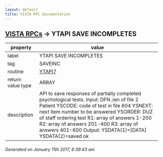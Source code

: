 ```yaml
---
layout: default
title: VISTA RPC documentation
---
```




## [VISTA RPCs](TableOfContent.md) &#8594; YTAPI SAVE INCOMPLETES 

 property | value 
--- | --- 
 label | YTAPI SAVE INCOMPLETES
 tag | SAVEINC
 routine | [YTAPI7](http://code.osehra.org/dox/Routine_YTAPI7_source.html)
 return value type | ARRAY
 description | API to save responses of partially completed psychological tests. Input:        DFN ;ien of file 2 Patient        YSCODE: code of test in file 604        YSNEXT: next item number to be answered        YSORDER: DUZ of staff ordering test        R1: array of answers 1-200        R2: array of answers 201-400        R3: array of answers 401-600 Output:        YSDATA(1)=[DATA]        YSDATA(2)=saved ok




 ###### Generated on January 11th 2017, 6:39:43 am